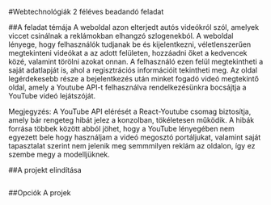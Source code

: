 #Webtechnológiák 2 féléves beadandó feladat

##A feladat témája
A weboldal azon elterjedt autós videókról szól, amelyek viccet csinálnak a reklámokban elhangzó szlogenekból.
A weboldal lényege, hogy felhasználók tudjanak be és kijelentkezni, véletlenszerűen megtekinteni videókat a az adott felületen,
hozzáadni őket a kedvencek közé, valamint törölni azokat onnan. A felhasználó ezen felül megtekintheti a saját adatlapját is,
ahol a regisztrációs információit tekintheti meg. Az oldal legérdekesebb része a bejelentkezés után minket fogadó
videó megtekintő oldal, amely a Youtube API-t felhasználva rendelkezésünkra bocsájtja a YouTube videó lejátszóját.

Megjegyzés: A YouTube API elérését a React-Youtube csomag biztosítja, amely bár rengeteg hibát jelez a konzolban, tökéletesen működik.
A hibák forrása többek között abból jöhet, hogy a YouTube lényegében nem egyezett bele hogy használjam a videó megosztó portáljukat,
valamint saját tapasztalat szerint nem jelenik meg semmmilyen reklám az oldalon, így ez szembe megy a modelljüknek.

##A projekt elindítása
```

```

##Opciók
A projek
